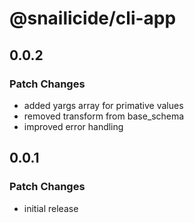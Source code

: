 # @snailicide/cli-app

## 0.0.2

### Patch Changes

-   added yargs array for primative values
-   removed transform from base_schema
-   improved error handling

## 0.0.1

### Patch Changes

-   initial release
